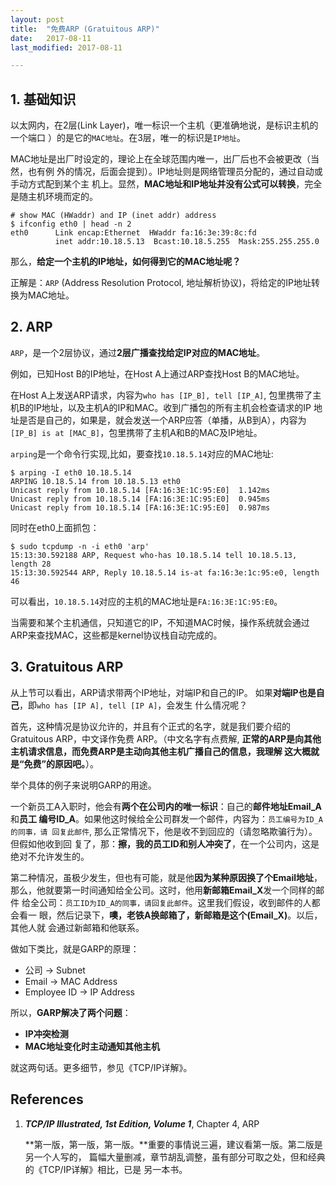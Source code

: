 ```yaml
---
layout: post
title:  "免费ARP (Gratuitous ARP)"
date:   2017-08-11
last_modified: 2017-08-11

---
```


## 1. 基础知识

以太网内，在2层(Link Layer)，唯一标识一个主机（更准确地说，是标识主机的一个端口
）的是它的`MAC地址`。在3层，唯一的标识是`IP地址`。

MAC地址是出厂时设定的，理论上在全球范围内唯一，出厂后也不会被更改（当然，也有例
外的情况，后面会提到）。IP地址则是网络管理员分配的，通过自动或手动方式配到某个主
机上。显然，**MAC地址和IP地址并没有公式可以转换**，完全是随主机环境而定的。

```shell
# show MAC (HWaddr) and IP (inet addr) address
$ ifconfig eth0 | head -n 2
eth0      Link encap:Ethernet  HWaddr fa:16:3e:39:8c:fd
          inet addr:10.18.5.13  Bcast:10.18.5.255  Mask:255.255.255.0
```

那么，**给定一个主机的IP地址，如何得到它的MAC地址呢？**

正解是：`ARP` (Address Resolution Protocol, 地址解析协议)，将给定的IP地址转换为MAC地址。


## 2. ARP

`ARP`，是一个2层协议，通过**2层广播查找给定IP对应的MAC地址**。

例如，已知Host B的IP地址，在Host A上通过ARP查找Host B的MAC地址。

在Host A上发送ARP请求，内容为`who has [IP_B], tell [IP_A]`,
包里携带了主机B的IP地址，以及主机A的IP和MAC。收到广播包的所有主机会检查请求的IP
地址是否是自己的，如果是，就会发送一个ARP应答（单播，从B到A），内容为 `[IP_B] is
at [MAC_B]`，包里携带了主机A和B的MAC及IP地址。

`arping`是一个命令行实现,比如，要查找`10.18.5.14`对应的MAC地址:

```shell
$ arping -I eth0 10.18.5.14
ARPING 10.18.5.14 from 10.18.5.13 eth0
Unicast reply from 10.18.5.14 [FA:16:3E:1C:95:E0]  1.142ms
Unicast reply from 10.18.5.14 [FA:16:3E:1C:95:E0]  0.945ms
Unicast reply from 10.18.5.14 [FA:16:3E:1C:95:E0]  0.987ms
```

同时在eth0上面抓包：

```shell
$ sudo tcpdump -n -i eth0 'arp'
15:13:30.592188 ARP, Request who-has 10.18.5.14 tell 10.18.5.13, length 28
15:13:30.592544 ARP, Reply 10.18.5.14 is-at fa:16:3e:1c:95:e0, length 46
```

可以看出，`10.18.5.14`对应的主机的MAC地址是`FA:16:3E:1C:95:E0`。

当需要和某个主机通信，只知道它的IP，不知道MAC时候，操作系统就会通过
ARP来查找MAC，这些都是kernel协议栈自动完成的。

## 3. Gratuitous ARP

从上节可以看出，ARP请求带两个IP地址，对端IP和自己的IP。
如果**对端IP也是自己**，即`who has [IP A], tell [IP A]`，会发生
什么情况呢？

首先，这种情况是协议允许的，并且有个正式的名字，就是我们要介绍的Gratuitous ARP，中文译作免费
ARP。（中文名字有点费解, 
**正常的ARP是向其他主机请求信息，而免费ARP是主动向其他主机广播自己的信息，我理解
这大概就是“免费”的原因吧。**）。

举个具体的例子来说明GARP的用途。

一个新员工A入职时，他会有**两个在公司内的唯一标识**：自己的**邮件地址Email_A**和**员工
编号ID_A**。如果他这时候给全公司群发一个邮件，内容为：`员工编号为ID_A的同事，请
回复此邮件`, 那么正常情况下，他是收不到回应的（请忽略欺骗行为）。但假如他收到回
复了，那：**擦，我的员工ID和别人冲突了**，在一个公司内，这是绝对不允许发生的。

第二种情况，虽极少发生，但也有可能，就是他**因为某种原因换了个Email地址**，
那么，他就要第一时间通知给全公司。这时，他用**新邮箱Email_X**发一个同样的邮件
给全公司：`员工ID为ID_A的同事，请回复此邮件`。这里我们假设，收到邮件的人都会看一
眼，然后记录下，**噢，老铁A换邮箱了，新邮箱是这个(Email_X)**。以后，其他人就
会通过新邮箱和他联系。

做如下类比，就是GARP的原理：

* 公司 -> Subnet
* Email -> MAC Address
* Employee ID -> IP Address

所以，**GARP解决了两个问题**：

* **IP冲突检测**
* **MAC地址变化时主动通知其他主机**

就这两句话。更多细节，参见《TCP/IP详解》。

## References

1. ***TCP/IP Illustrated, 1st Edition, Volume 1***, Chapter 4, ARP

    **第一版，第一版，第一版。**重要的事情说三遍，建议看第一版。第二版是另一个人写的，
    篇幅大量删减，章节胡乱调整，虽有部分可取之处，但和经典的《TCP/IP详解》相比，已是
    另一本书。
